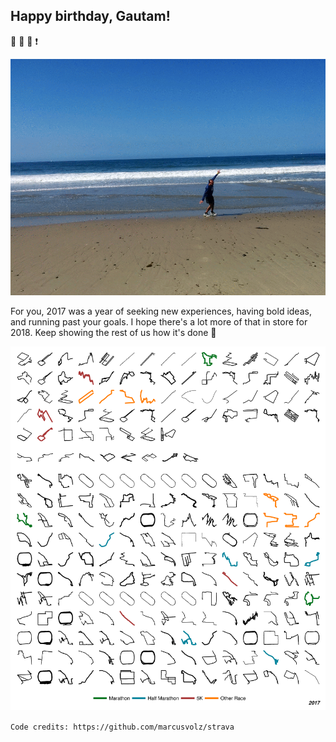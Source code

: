 ## Happy birthday, Gautam!


:running: :running_shirt_with_sash: :sunrise_over_mountains: :exclamation:

![](zoom.gif)

For you, 2017 was a year of seeking new experiences, having bold ideas, and running past your goals. I hope there's a lot more of that in store for 2018. Keep showing the rest of us how it's done :punch:

![](plots/combined.png)


`Code credits: https://github.com/marcusvolz/strava`